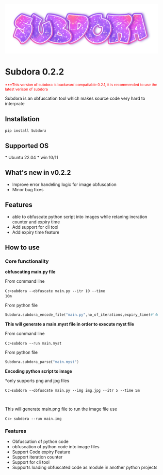 ![subdora logo](https://raw.githubusercontent.com/Lakshit-Karsoliya/Subdora/main/assets/subdora.png "subdora logo")

<h1>Subdora 0.2.2</h1>
<p style="color:red;font-size:12px;">***This version of subdora is backward compatiable 0.2.1, it is recommended to use the latest verison of subdora </p>

<p>Subdora is an obfuscation tool which makes source code very hard to interprate</p>

<h2>Installation</h2>

```
pip install Subdora
```

<h2>Supported OS</h2> 
* Ubuntu 22.04 
* win 10/11

<!-- | Version | Arm   | Linux(64) | Windows(64) |
|:-------:|:-----:|:---------:|:-----------:|
| 0.2.0   | ❌    | ✔️         | ✔️        |
| 0.1.0   | ❌    | ✔️         | ✔️        |
| 0.0.2   | ❌    | ✔️         | ✔️        |
| 0.0.1   | ❌    | ✔️         | ✔️        | -->




<h2>What's new in v0.2.2</h2>

* Improve error handeling logic for image obfuscation
* Minor bug fixes 

<h2>Features</h2>

* able to obfuscate python script into images while retaning ineration counter and expiry time 
* Add support for cli tool 
* Add expiry time feature

<h2>How to use</h2>
<h3>Core functionality</h3>

<p><b>obfuscating main.py file</b> </p>

<p>From command line</p>

<code>C:\>subdora --obfuscate main.py --itr 10 --time 10m</code>

<p>From python file </p>

```py
Subdora.subdora_encode_file("main.py",no_of_iterations,expiry_time)#'4m 4h etc'
```

<p><b>This will generate a main.myst file in order to execute myst file</b></p>

<p>From command line</p>

<code>C:\>subdora --run main.myst</code>

<p>From python file</p>

```py
Subdora.subdora_parse("main.myst")
```

<p><b>Encoding python script to image</b></p>
<p>*only supports png and jpg files</p>
<code>C:>subdora --obfuscate main.py --img img.jpg --itr 5 --time 5m</code>

<br><p>This will generate main.png file to run the image file use</p>

<code>C:> subdora --run main.img</code>

<h3>


<h3>Features</h3>

* Obfuscation of python code
* obfuscation of python code into image files
* Support Code expiry Feature
* Support iteration counter
* Support for cli tool
* Supports loading obfuscated code as module in another python projects

  